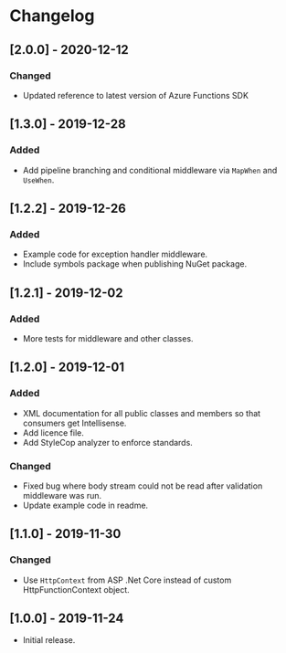 # Changelog

<a name="2.0.0" />

## [2.0.0] - 2020-12-12

### Changed
 - Updated reference to latest version of Azure Functions SDK

<a name="1.3.0" />

## [1.3.0] - 2019-12-28

### Added
 - Add pipeline branching and conditional middleware via `MapWhen` and `UseWhen`.

<a name="1.2.2" />

## [1.2.2] - 2019-12-26

### Added
 - Example code for exception handler middleware.
 - Include symbols package when publishing NuGet package.

<a name="1.2.1" />

## [1.2.1] - 2019-12-02

### Added
 - More tests for middleware and other classes.

<a name="1.2.0" />

## [1.2.0] - 2019-12-01

### Added
 - XML documentation for all public classes and members so that consumers get Intellisense.
 - Add licence file.
 - Add StyleCop analyzer to enforce standards.

### Changed
 - Fixed bug where body stream could not be read after validation middleware was run.
 - Update example code in readme.

<a name="1.1.0" />

## [1.1.0] - 2019-11-30

### Changed
 - Use `HttpContext` from ASP .Net Core instead of custom HttpFunctionContext object.

<a name="1.0.0" />

## [1.0.0] - 2019-11-24
 - Initial release.